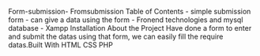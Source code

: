  Form-submission-
 Fromsubmission  Table of Contents  - simple submission form - can give a data using the form - Fronend technologies and mysql database - Xampp Installation About the Project  Have done a form to enter and submit the datas using that form, we can easily fill the require datas.Built With  HTML CSS PHP
